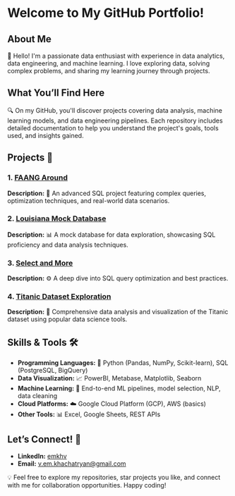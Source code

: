 # Welcome to My GitHub Portfolio!

## About Me
👋 Hello! I'm a passionate data enthusiast with experience in data analytics, data engineering, and machine learning. I love exploring data, solving complex problems, and sharing my learning journey through projects.

## What You’ll Find Here
🔍 On my GitHub, you'll discover projects covering data analysis, machine learning models, and data engineering pipelines. Each repository includes detailed documentation to help you understand the project's goals, tools used, and insights gained.

## Projects 🚀

### 1. [FAANG Around](https://github.com/emkhv/FAANG_around)
**Description:** 🧠 An advanced SQL project featuring complex queries, optimization techniques, and real-world data scenarios.

### 2. [Louisiana Mock Database](https://github.com/emkhv/Louisiana-mock-database)
**Description:** 📊 A mock database for data exploration, showcasing SQL proficiency and data analysis techniques.

### 3. [Select and More](https://github.com/emkhv/Select-and-more)
**Description:** ⚙️ A deep dive into SQL query optimization and best practices.

### 4. [Titanic Dataset Exploration](https://github.com/emkhv/Titanic_dataset_exploration)
**Description:** 🚢 Comprehensive data analysis and visualization of the Titanic dataset using popular data science tools.

## Skills & Tools 🛠️
- **Programming Languages:** 🐍 Python (Pandas, NumPy, Scikit-learn), SQL (PostgreSQL, BigQuery)
- **Data Visualization:** 📈 PowerBI, Metabase, Matplotlib, Seaborn
- **Machine Learning:** 🤖 End-to-end ML pipelines, model selection, NLP, data cleaning
- **Cloud Platforms:** ☁️ Google Cloud Platform (GCP), AWS (basics)
- **Other Tools:** 📊 Excel, Google Sheets, REST APIs

## Let’s Connect! 🤝
- **LinkedIn:** [emkhv](https://www.linkedin.com/in/emkhv/)
- **Email:** v.em.khachatryan@gmail.com

💡 Feel free to explore my repositories, star projects you like, and connect with me for collaboration opportunities. Happy coding!

